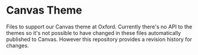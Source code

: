Canvas Theme
============

Files to support our Canvas theme at Oxford. Currently there's no API to the themes so it's not possible to have changed in these files automatically published to Canvas. However this repository provides a revision history for changes.
